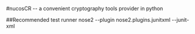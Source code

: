 #nucosCR -- a convenient cryptography tools provider in python

##Recommended test runner
nose2 --plugin nose2.plugins.junitxml --junit-xml